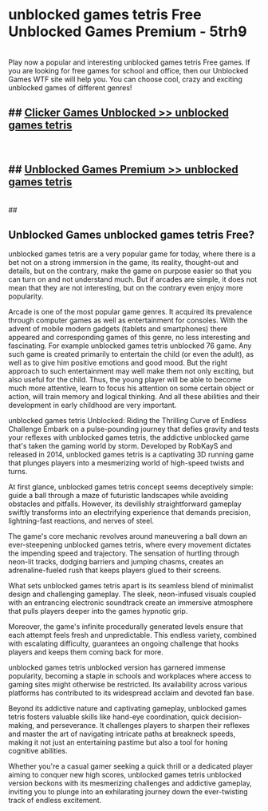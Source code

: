 # unblocked games tetris Free Unblocked Games Premium - 5trh9 <br>
<br>
Play now a popular and interesting unblocked games tetris Free games. If you are looking for free games for school and office, then our Unblocked Games WTF site will help you. You can choose cool, crazy and exciting unblocked games of different genres!


## ##  [Clicker Games Unblocked >> unblocked games tetris](http://freeplayer.one?title=unblocked_games_tetris&ref=M1)
  <br>

##  ## [Unblocked Games Premium >> unblocked games tetris](http://freeplayer.one?title=unblocked_games_tetris&ref=M1)
  <br>
  ##



## Unblocked Games unblocked games tetris Free?

unblocked games tetris are a very popular game for today, where there is a bet not on a strong immersion in the game, its reality, thought-out and details, but on the contrary, make the game on purpose easier so that you can turn on and not understand much. But if arcades are simple, it does not mean that they are not interesting, but on the contrary even enjoy more popularity.

Arcade is one of the most popular game genres. It acquired its prevalence through computer games as well as entertainment for consoles. With the advent of mobile modern gadgets (tablets and smartphones) there appeared and corresponding games of this genre, no less interesting and fascinating. For example unblocked games tetris unblocked 76 game. Any such game is created primarily to entertain the child (or even the adult), as well as to give him positive emotions and good mood. But the right approach to such entertainment may well make them not only exciting, but also useful for the child. Thus, the young player will be able to become much more attentive, learn to focus his attention on some certain object or action, will train memory and logical thinking. And all these abilities and their development in early childhood are very important.

unblocked games tetris Unblocked: Riding the Thrilling Curve of Endless Challenge
Embark on a pulse-pounding journey that defies gravity and tests your reflexes with unblocked games tetris, the addictive unblocked game that's taken the gaming world by storm. Developed by RobKayS and released in 2014, unblocked games tetris is a captivating 3D running game that plunges players into a mesmerizing world of high-speed twists and turns.

At first glance, unblocked games tetris concept seems deceptively simple: guide a ball through a maze of futuristic landscapes while avoiding obstacles and pitfalls. However, its devilishly straightforward gameplay swiftly transforms into an electrifying experience that demands precision, lightning-fast reactions, and nerves of steel.

The game's core mechanic revolves around maneuvering a ball down an ever-steepening unblocked games tetris, where every movement dictates the impending speed and trajectory. The sensation of hurtling through neon-lit tracks, dodging barriers and jumping chasms, creates an adrenaline-fueled rush that keeps players glued to their screens.

What sets unblocked games tetris apart is its seamless blend of minimalist design and challenging gameplay. The sleek, neon-infused visuals coupled with an entrancing electronic soundtrack create an immersive atmosphere that pulls players deeper into the games hypnotic grip.

Moreover, the game's infinite procedurally generated levels ensure that each attempt feels fresh and unpredictable. This endless variety, combined with escalating difficulty, guarantees an ongoing challenge that hooks players and keeps them coming back for more.

unblocked games tetris unblocked version has garnered immense popularity, becoming a staple in schools and workplaces where access to gaming sites might otherwise be restricted. Its availability across various platforms has contributed to its widespread acclaim and devoted fan base.

Beyond its addictive nature and captivating gameplay, unblocked games tetris fosters valuable skills like hand-eye coordination, quick decision-making, and perseverance. It challenges players to sharpen their reflexes and master the art of navigating intricate paths at breakneck speeds, making it not just an entertaining pastime but also a tool for honing cognitive abilities.

Whether you're a casual gamer seeking a quick thrill or a dedicated player aiming to conquer new high scores, unblocked games tetris unblocked version beckons with its mesmerizing challenges and addictive gameplay, inviting you to plunge into an exhilarating journey down the ever-twisting track of endless excitement.